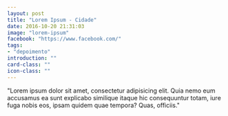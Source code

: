 ```yaml
---
layout: post
title: "Lorem Ipsum - Cidade"
date: 2016-10-20 21:31:03
image: "lorem-ipsum"
facebook: "https://www.facebook.com/"
tags:
- "depoimento"
introduction: ""
card-class: ""
icon-class: ""
---
```


"Lorem ipsum dolor sit amet, consectetur adipisicing elit. Quia nemo eum accusamus ea sunt explicabo similique itaque hic consequuntur totam, iure fuga nobis eos, ipsam quidem quae tempora? Quas, officiis."